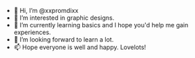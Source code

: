 - 👋 Hi, I’m @xxpromdixx
- 👀 I’m interested in graphic designs.
- 🌱 I’m currently learning basics and I hope you'd help me gain experiences.
- 💞️ I’m looking forward to learn a lot.
- 📫 Hope everyone is well and happy. Lovelots!

<!---
xxpromdixx/xxpromdixx is a ✨ special ✨ repository because its `README.md` (this file) appears on your GitHub profile.
You can click the Preview link to take a look at your changes.
--->
